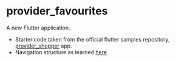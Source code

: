 # provider_favourites

A new Flutter application.

* Starter code taken from the official flutter samples repository, [provider_shopper](https://github.com/flutter/samples/tree/master/provider_shopper) app.
* Navigation structure as learned [here](https://medium.com/flutter-community/navigate-without-a-buildcontext-in-flutter-code-guide-2d344ee0e4d6)
